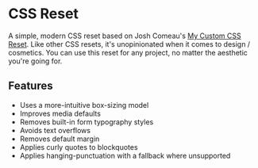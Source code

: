 # CSS Reset

A simple, modern CSS reset based on Josh Comeau's [My Custom CSS Reset](https://www.joshwcomeau.com/css/custom-css-reset/). Like other CSS resets, it's unopinionated when it comes to design / cosmetics. You can use this reset for any project, no matter the aesthetic you're going for.

## Features

* Uses a more-intuitive box-sizing model
* Improves media defaults
* Removes built-in form typography styles
* Avoids text overflows
* Removes default margin
* Applies curly quotes to blockquotes
* Applies hanging-punctuation with a fallback where unsupported
